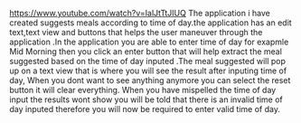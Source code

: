  https://www.youtube.com/watch?v=IalJtTtJIUQ The application i have created suggests meals according to time of day.the application has an edit text,text view and buttons that helps the user maneuver through the application .In the application you are able to enter time of day for exapmle Mid Morning then you click an enter button that will help extract the meal suggested based on the time of day inputed .The meal suggested will pop up on a text view that is where you will see the result after inputing time of day, When you dont want to see anything anymore you can select the reset button it will clear everything.
When you have mispelled the time of day input the results wont show you will be told that there is an invalid time of day inputed therefore you will now be required to enter valid time of day.
